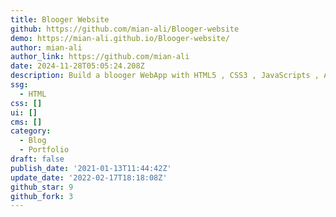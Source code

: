 ```yaml
---
title: Blooger Website
github: https://github.com/mian-ali/Blooger-website
demo: https://mian-ali.github.io/Blooger-website/
author: mian-ali
author_link: https://github.com/mian-ali
date: 2024-11-28T05:05:24.208Z
description: Build a blooger WebApp with HTML5 , CSS3 , JavaScripts , Animation
ssg:
  - HTML
css: []
ui: []
cms: []
category:
  - Blog
  - Portfolio
draft: false
publish_date: '2021-01-13T11:44:42Z'
update_date: '2022-02-17T18:18:08Z'
github_star: 9
github_fork: 3
---
```

